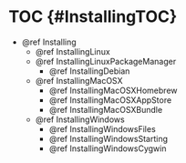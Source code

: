 TOC {#InstallingTOC}
====================

- @ref Installing
  - @ref InstallingLinux
  - @ref InstallingLinuxPackageManager
    - @ref InstallingDebian
  - @ref InstallingMacOSX
    - @ref InstallingMacOSXHomebrew
    - @ref InstallingMacOSXAppStore
    - @ref InstallingMacOSXBundle
  - @ref InstallingWindows
    - @ref InstallingWindowsFiles
    - @ref InstallingWindowsStarting
    - @ref InstallingWindowsCygwin
